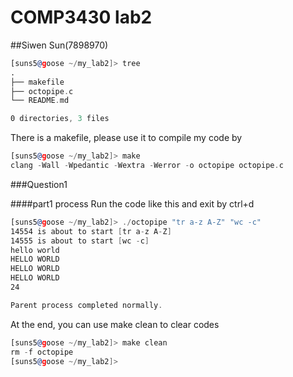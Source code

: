 # COMP3430 lab2
##Siwen Sun(7898970)

```asm
[suns5@goose ~/my_lab2]> tree
.
├── makefile
├── octopipe.c
└── README.md

0 directories, 3 files

```
There is a makefile, please use it to compile my code by
```asm
[suns5@goose ~/my_lab2]> make
clang -Wall -Wpedantic -Wextra -Werror -o octopipe octopipe.c
```

###Question1

####part1 process
Run the code like this and exit by ctrl+d
```asm
[suns5@goose ~/my_lab2]> ./octopipe "tr a-z A-Z" "wc -c"
14554 is about to start [tr a-z A-Z]
14555 is about to start [wc -c]
hello world
HELLO WORLD
HELLO WORLD
HELLO WORLD
24

Parent process completed normally.

```


At the end, you can use make clean to clear codes
```asm
[suns5@goose ~/my_lab2]> make clean
rm -f octopipe
[suns5@goose ~/my_lab2]>
```